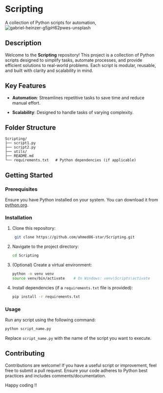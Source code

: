 # Scripting
A collection of Python scripts for automation,
![gabriel-heinzer-g5jpH62pwes-unsplash](https://github.com/user-attachments/assets/281a3df7-3d1d-485e-8dff-83fe9aaf25c7)

## Description
Welcome to the **Scripting** repository! This project is a collection of Python scripts designed to simplify tasks, automate processes, and provide efficient solutions to real-world problems. Each script is modular, reusable, and built with clarity and scalability in mind.

## Key Features
- **Automation**: Streamlines repetitive tasks to save time and reduce manual effort.
  
- **Scalability**: Designed to handle tasks of varying complexity.

## Folder Structure
```
Scripting/
├── script1.py         
├── script2.py         
├── utils/             
├── README.md         
└── requirements.txt   # Python dependencies (if applicable)
```

## Getting Started

### Prerequisites
Ensure you have Python installed on your system. You can download it from [python.org](https://www.python.org/).

### Installation
1. Clone this repository:
   ```bash
    git clone https://github.com/ahmed86-star/Scripting.git
   ```
2. Navigate to the project directory:
   ```bash
   cd Scripting
   ```
3. (Optional) Create a virtual environment:
   ```bash
   python -m venv venv
   source venv/bin/activate    # On Windows: venv\Scripts\activate
   ```
4. Install dependencies (if a `requirements.txt` file is provided):
   ```bash
   pip install -r requirements.txt
   ```

### Usage
Run any script using the following command:
```bash
python script_name.py
```
Replace `script_name.py` with the name of the script you want to execute.

## Contributing
Contributions are welcome! If you have a useful script or improvement, feel free to submit a pull request. Ensure your code adheres to Python best practices and includes comments/documentation.

Happy coding !!
